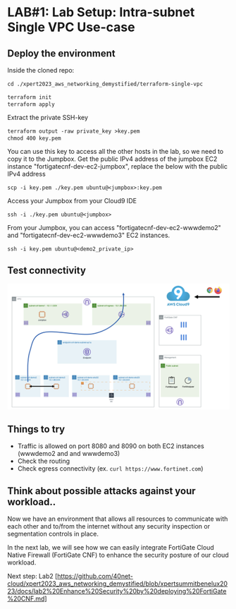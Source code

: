 # LAB#1: Lab Setup: Intra-subnet Single VPC Use-case

## Deploy the environment
Inside the cloned repo:
```
cd ./xpert2023_aws_networking_demystified/terraform-single-vpc
```
```
terraform init
terraform apply
```
Extract the private SSH-key
```
terraform output -raw private_key >key.pem
chmod 400 key.pem
```
You can use this key to access all the other hosts in the lab, so we need to copy it to the Jumpbox.
Get the public IPv4 address of the jumpbox EC2 instance "fortigatecnf-dev-ec2-jumpbox", replace the below <jumpbox> with the public IPv4 address
```
scp -i key.pem ./key.pem ubuntu@<jumpbox>:key.pem
```
Access your Jumpbox from your Cloud9 IDE
```
ssh -i ./key.pem ubuntu@<jumpbox>
```
From your Jumpbox, you can access "fortigatecnf-dev-ec2-wwwdemo2" and "fortigatecnf-dev-ec2-wwwdemo3" EC2 instances.
```
ssh -i key.pem ubuntu@<demo2_private_ip>
```

## Test connectivity
![Flow Diagram](../images/flow_diagram.png)

## Things to try
- Traffic is allowed on port 8080 and 8090 on both EC2 instances (wwwdemo2 and and wwwdemo3)
- Check the routing
- Check egress connectivity (ex. `curl https://www.fortinet.com`)

## Think about possible attacks against your workload..
Now we have an environment that allows all resources to communicate with each other and to/from the internet without any security inspection or segmentation controls in place.

In the next lab, we will see how we can easily integrate FortiGate Cloud Native Firewall (FortiGate CNF) to enhance the security posture of our cloud workload.

Next step: Lab2 [https://github.com/40net-cloud/xpert2023_aws_networking_demystified/blob/xpertsummitbenelux2023/docs/lab2%20Enhance%20Security%20by%20deploying%20FortiGate%20CNF.md]
